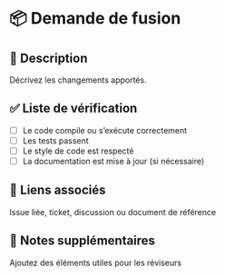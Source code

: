 # 📦 Demande de fusion

## 📄 Description
Décrivez les changements apportés.

## ✅ Liste de vérification
- [ ] Le code compile ou s’exécute correctement
- [ ] Les tests passent
- [ ] Le style de code est respecté
- [ ] La documentation est mise à jour (si nécessaire)

## 📎 Liens associés
Issue liée, ticket, discussion ou document de référence

## 🧠 Notes supplémentaires
Ajoutez des éléments utiles pour les réviseurs
